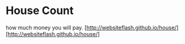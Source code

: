 # House Count

how much money you will pay. [http://websiteflash.github.io/house/][http://websiteflash.github.io/house/]